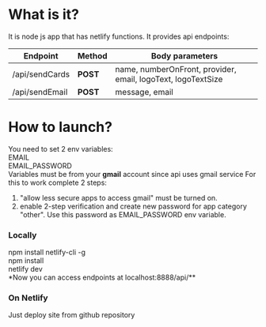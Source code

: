 # What is it?

It is node js app that has netlify functions. It provides api endpoints:

| Endpoint       | Method   | Body parameters                                              |
| -------------- | -------- | ------------------------------------------------------------ |
| /api/sendCards | **POST** | name, numberOnFront, provider, email, logoText, logoTextSize |
| /api/sendEmail | **POST** | message, email                                               |

# How to launch?

You need to set 2 env variables:  
EMAIL  
EMAIL_PASSWORD  
Variables must be from your **gmail** account since api uses gmail service
For this to work complete 2 steps:

1. "allow less secure apps to access gmail" must be turned on.
2. enable 2-step verification and create new password for app category "other". Use this password as EMAIL_PASSWORD env variable.

### Locally

npm install netlify-cli -g  
npm install  
netlify dev  
\*Now you can access endpoints at localhost:8888/api/\*\*

### On Netlify

Just deploy site from github repository

